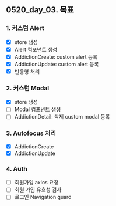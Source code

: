 ## 0520_day_03. 목표

### 1. 커스텀 Alert

- [x] store 생성
- [x] Alert 컴포넌트 생성
- [x] AddictionCreate: custom alert 등록
- [x] AddictionUpdate: custom alert 등록
- [x] 반응형 처리

### 2. 커스텀 Modal

- [x] store 생성
- [ ] Modal 컴포넌트 생성
- [ ] AddictionDetail: 삭제 custom modal 등록

### 3. Autofocus 처리

- [x] AddictionCreate
- [x] AddictionUpdate

### 4. Auth

- [ ] 회원가입 axios 요청
- [ ] 회원 가입 유효성 검사
- [ ] 로그인 Navigation guard
